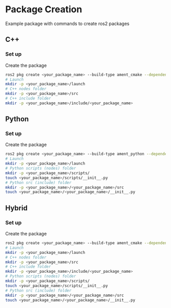 # Package Creation
Example package with commands to create ros2 packages


## C++
### Set up
Create the package
```sh
ros2 pkg create <your_package_name> --build-type ament_cmake --dependencies ament_cmake ament_cmake_auto rclcpp
# Launch
mkdir -p <your_package_name>/launch
# C++ nodes folder
mkdir -p <your_package_name>/src
# C++ include folder
mkdir -p <your_package_name>/include/<your_package_name>
```

## Python
### Set up
Create the package
```sh
ros2 pkg create <your_package_name> --build-type ament_python --dependencies ament_python rclpy
# Launch
mkdir -p <your_package_name>/launch
# Python scripts (nodes) folder
mkdir -p <your_package_name>/scripts/
touch <your_package_name>/scripts/__init__.py
# Python src (include) folder
mkdir -p <your_package_name>/<your_package_name>/src
touch <your_package_name>/<your_package_name>/__init__.py
```

## Hybrid
### Set up
Create the package
```sh
ros2 pkg create <your_package_name> --build-type ament_cmake --dependencies ament_cmake ament_cmake_python ament_cmake_auto rclcpp rclpy
# Launch
mkdir -p <your_package_name>/launch
# C++ nodes folder
mkdir -p <your_package_name>/src
# C++ include folder
mkdir -p <your_package_name>/include/<your_package_name>
# Python scripts (nodes) folder
mkdir -p <your_package_name>/scripts/
touch <your_package_name>/scripts/__init__.py
# Python src (include) folder
mkdir -p <your_package_name>/<your_package_name>/src
touch <your_package_name>/<your_package_name>/__init__.py
```
